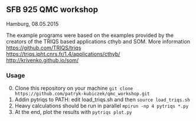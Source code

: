 ## SFB 925 QMC workshop 
Hamburg, 08.05.2015


The example programs were based on the examples provided by the creators of the TRIQS based applications cthyb and SOM. More information \
https://github.com/TRIQS/triqs
https://triqs.ipht.cnrs.fr/1.4/applications/cthyb/ \
http://krivenko.github.io/som/ 

### Usage
0. Clone this repository on your machine `git clone https://github.com/patryk-kubiczek/qmc_workshop.git`
1. Addin pytriqs to PATH: edit load_triqs.sh and then `source load_triqs.sh`
2. Heavy calculations should be run in parallel `mpirun -np 4 pytriqs *.py`
3. At the end, plot the results with `pytriqs plot.py`

